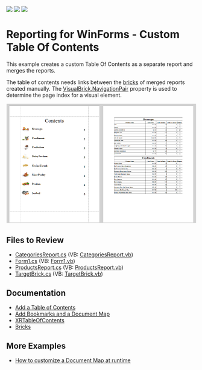 <!-- default badges list -->
![](https://img.shields.io/endpoint?url=https://codecentral.devexpress.com/api/v1/VersionRange/128599235/23.1.3%2B)
[![](https://img.shields.io/badge/Open_in_DevExpress_Support_Center-FF7200?style=flat-square&logo=DevExpress&logoColor=white)](https://supportcenter.devexpress.com/ticket/details/T328491)
[![](https://img.shields.io/badge/📖_How_to_use_DevExpress_Examples-e9f6fc?style=flat-square)](https://docs.devexpress.com/GeneralInformation/403183)
<!-- default badges end -->
# Reporting for WinForms - Custom Table Of Contents


This example creates a custom Table Of Contents as a separate report and merges the reports.

The table of contents needs links between the [bricks](https://docs.devexpress.com/WindowsForms/88/controls-and-libraries/printing-exporting/concepts/basic-terms/bricks) of merged reports created manually. The [VisualBrick.NavigationPair](https://docs.devexpress.com/CoreLibraries/DevExpress.XtraPrinting.VisualBrick.NavigationPair) property is used to determine the page index for a visual element.

![](Images/screenshot.png)

## Files to Review

* [CategoriesReport.cs](CS/CustomTableOfContents/CategoriesReport.cs) (VB: [CategoriesReport.vb](VB/CustomTableOfContents/CategoriesReport.vb))
* [Form1.cs](CS/CustomTableOfContents/Form1.cs) (VB: [Form1.vb](VB/CustomTableOfContents/Form1.vb))
* [ProductsReport.cs](CS/CustomTableOfContents/ProductsReport.cs) (VB: [ProductsReport.vb](VB/CustomTableOfContents/ProductsReport.vb))
* [TargetBrick.cs](CS/CustomTableOfContents/TargetBrick.cs) (VB: [TargetBrick.vb](VB/CustomTableOfContents/TargetBrick.vb))

## Documentation

- [Add a Table of Contents](https://docs.devexpress.com/XtraReports/115661/detailed-guide-to-devexpress-reporting/add-navigation/add-a-table-of-contents)
- [Add Bookmarks and a Document Map](https://docs.devexpress.com/XtraReports/2603/detailed-guide-to-devexpress-reporting/add-navigation/add-bookmarks-and-a-document-map)
- [XRTableOfContents](https://docs.devexpress.com/XtraReports/DevExpress.XtraReports.UI.XRTableOfContents)
- [Bricks](https://docs.devexpress.com/WindowsForms/88/controls-and-libraries/printing-exporting/concepts/basic-terms/bricks)

## More Examples

- [How to customize a Document Map at runtime](https://github.com/DevExpress-Examples/Reporting_how-to-customize-a-document-map-at-runtime)
